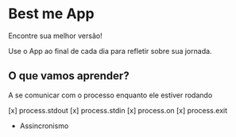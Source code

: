 # Best me App

Encontre sua melhor versão!

Use o App ao final de cada dia para refletir sobre sua jornada.

## O que vamos aprender?

A se comunicar com o processo enquanto ele estiver rodando

[x] process.stdout
[x] process.stdin
[x] process.on
[x] process.exit

* Assincronismo
